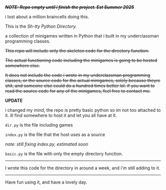 <strike>***NOTE: Repo empty until i finish the project. Est Summer 2025***</strike>

i lost about a million braincells doing this.

This is the *Sh-tty Python Directory.*

a collection of minigames written in Python that i built in my underclassman programming classes.

<strike>This repo will include only the skeleton code for the directory function. 

The actual functioning code including the minigames is going to be hosted somewhere else.

It does not include the code i wrote in my underclassman programming classes, or the source code for the actual minigames, solely because theyre shit, and someone else could do a hundred times better lol. if you want to read the source code for any of the minigames, feel free to contact me.</strike>

**UPDATE**

i changed my mind, the repo is pretty basic python so im not too attached to it. ill find somewhere to host it and let you all have at it.

```dir.py``` is the file including games

```index.py``` is the file that the host uses as a source

*note: still fixing index.py, estimated soon*

```basic.py``` is the file with only the empty directory function.

----

I wrote this code for the directory in around a week, and i'm still adding to it. 

----

Have fun using it, and have a lovely day.
